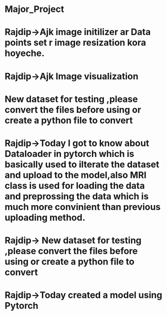 # Major_Project
# Rajdip->Ajk image initilizer ar Data points set r image resization kora hoyeche.
# Rajdip->Ajk Image visualization 
# New dataset for testing ,please convert the files before using or create a python file to convert
# Rajdip->Today I got to know about Dataloader in pytorch which is basically used to ilterate the dataset and upload to the model,also MRI class is used for loading the data and preprossing the data which is much more convinient than previous uploading method.
# Rajdip-> New dataset for testing ,please convert the files before using or create a python file to convert
# Rajdip->Today created a model using Pytorch
